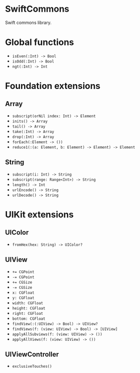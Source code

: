 # SwiftCommons
Swift commons library.

# Global functions
- `isEven(:Int) -> Bool`
- `isOdd(:Int) -> Bool`
- `ngt(:Int) -> Int`

# Foundation extensions

## Array
- `subscript(orNil index: Int) -> Element`
- `inits() -> Array`
- `tail() -> Array`
- `take(:Int) -> Array`
- `drop(:Int) -> Array`
- `forEach(:Element -> ())`
- `reduce1(:(a: Element, b: Element) -> Element) -> Element`

## String
- `subscript(i: Int) -> String`
- `subscript(range: Range<Int>) -> String`
- `length() -> Int`
- `urlEncode() -> String`
- `urlDecode() -> String`

# UIKit extensions

## UIColor
- `fromHex(hex: String) -> UIColor?`

## UIView
- `+= CGPoint`
- `-= CGPoint`
- `+= CGSize`
- `-= CGSize`
- `x: CGFloat`
- `y: CGFloat`
- `width: CGFloat`
- `height: CGFloat`
- `right: CGFloat`
- `bottom: CGFloat`
- `findView(:(:UIView) -> Bool) -> UIView?`
- `findViews(f: (view: UIView) -> Bool) -> [UIView]`
- `applyAllSubviews(f: (view: UIView) -> ())`
- `applyAllViews(f: (view: UIView) -> ())`

## UIViewController
- `exclusiveTouches()`
